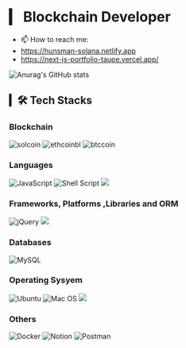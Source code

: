 <!-- ### Hi there 👋


**ByeongHunKim/ByeongHunKim** is a ✨ _special_ ✨ repository because its `README.md` (this file) appears on your GitHub profile.

      
* * *       
Here are some ideas to get you started: -->

# ▎ Blockchain Developer  



- 📫 How to reach me: 
- https://hunsman-solana.netlify.app
- https://next-js-portfolio-taupe.vercel.app/

<!-- - 😄 Pronouns: ...
- ⚡ Fun fact: ... -->

![Anurag's GitHub stats](https://github-readme-stats.vercel.app/api?username=ByeongHunKim&theme=radical) 

 ## ▎🛠 Tech Stacks
 
### Blockchain

![solcoin](https://user-images.githubusercontent.com/82696921/177253188-8aa154c7-6f5b-45bb-8853-b2ead41d1741.png)
![ethcoinbl](https://user-images.githubusercontent.com/82696921/177253229-c54ffad1-a0e1-41b0-b140-7ee3a50158a8.png)
![btccoin](https://user-images.githubusercontent.com/82696921/177253239-ff16e2e9-afc2-4bfb-80fc-574d8cdece9b.png)

### Languages
![JavaScript](https://img.shields.io/badge/javascript-%23323330.svg?style=for-the-badge&logo=javascript&logoColor=%23F7DF1E)
![Shell Script](https://img.shields.io/badge/shell_script-%23121011.svg?style=for-the-badge&logo=gnu-bash&logoColor=white)
<img src="https://img.shields.io/badge/python-3776AB?style=for-the-badge&logo=python&logoColor=white">
### Frameworks, Platforms ,Libraries and ORM
<!-- ![Express.js](https://img.shields.io/badge/express.js-%23404d59.svg?style=for-the-badge&logo=express&logoColor=%2361DAFB)
![NodeJS](https://img.shields.io/badge/node.js-6DA55F?style=for-the-badge&logo=node.js&logoColor=white) -->
![jQuery](https://img.shields.io/badge/jquery-%230769AD.svg?style=for-the-badge&logo=jquery&logoColor=white)
<img src="https://img.shields.io/badge/django-092E20?style=for-the-badge&logo=django&logoColor=white">

### Databases
![MySQL](https://img.shields.io/badge/mysql-%2300f.svg?style=for-the-badge&logo=mysql&logoColor=white)

### Operating Sysyem
![Ubuntu](https://img.shields.io/badge/Ubuntu-E95420?style=for-the-badge&logo=ubuntu&logoColor=white)
![Mac OS](https://img.shields.io/badge/mac%20os-000000?style=for-the-badge&logo=macos&logoColor=F0F0F0)
<img src="https://img.shields.io/badge/amazonaws-232F3E?style=for-the-badge&logo=amazonaws&logoColor=white"> 

### Others
![Docker](https://img.shields.io/badge/docker-%230db7ed.svg?style=for-the-badge&logo=docker&logoColor=white)
![Notion](https://img.shields.io/badge/Notion-%23000000.svg?style=for-the-badge&logo=notion&logoColor=white)
![Postman](https://img.shields.io/badge/Postman-FF6C37?style=for-the-badge&logo=postman&logoColor=white)


